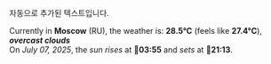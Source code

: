 
자동으로 추가된 텍스트입니다.

<!--START_SECTION:weather:moscow-->
Currently in **Moscow** (RU), the weather is: **28.5°C** (feels like **27.4°C**), ***overcast clouds***<br/>
On *July 07, 2025*, the *sun rises* at 🌅**03:55** and *sets* at 🌇**21:13**.
<!--END_SECTION:weather-->
